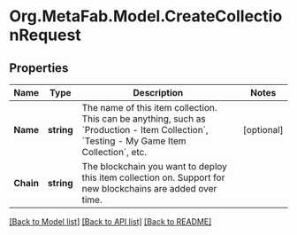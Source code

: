 
# Org.MetaFab.Model.CreateCollectionRequest

## Properties

Name | Type | Description | Notes
------------ | ------------- | ------------- | -------------
**Name** | **string** | The name of this item collection. This can be anything, such as &#x60;Production - Item Collection&#x60;, &#x60;Testing - My Game Item Collection&#x60;, etc. | [optional] 
**Chain** | **string** | The blockchain you want to deploy this item collection on. Support for new blockchains are added over time. | 

[[Back to Model list]](../README.md#documentation-for-models)
[[Back to API list]](../README.md#documentation-for-api-endpoints)
[[Back to README]](../README.md)

